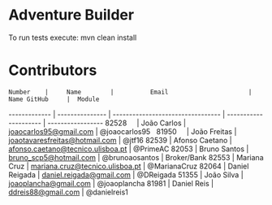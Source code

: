 # Adventure Builder

To run tests execute: mvn clean install

# Contributors

    Number    |     Name      	|          Email                 	  |     Name GitHub     |  Module
------------- | ---------------	| ---------------------------------	| --------------------- | -----------------
    82528     | João Carlos     | joaocarlos95@gmail.com         	  |    @joaocarlos95
    81950     | João Freitas    | joaotavaresfreitas@hotmail.com 	  |    @jtf16
    82539     |	Afonso Caetano  | afonso.caetano@tecnico.ulisboa.pt |    @PrimeAC
    82053     | Bruno Santos	  | bruno_scp5@hotmail.com           	|     @brunoaosantos  | Broker/Bank
    82553     | Mariana Cruz    | mariana.cruz@tecnico.ulisboa.pt	  |    @MarianaCruz
    82064     | Daniel Reigada  | daniel.reigada@gmail.com          |    @DReigada
    51355	  | João Silva		| joaoplancha@gmail.com 			|	@joaoplancha
    81981     | Daniel Reis     | ddreis88@gmail.com                |    @danielreis1
    

